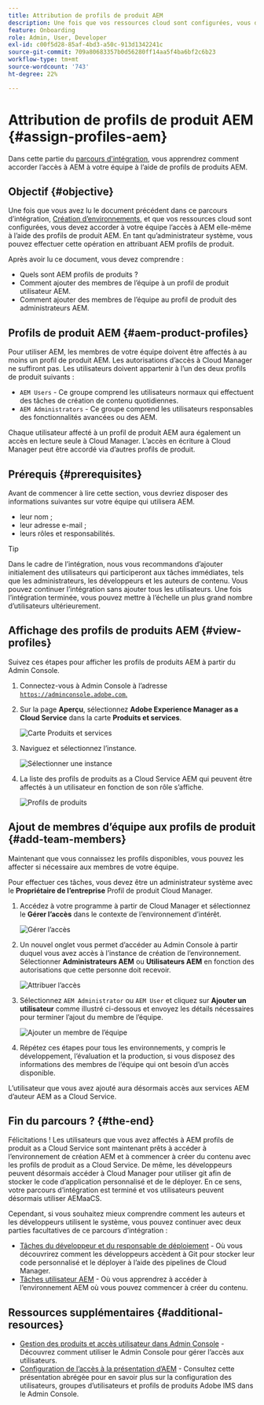 ```yaml
---
title: Attribution de profils de produit AEM
description: Une fois que vos ressources cloud sont configurées, vous devez accorder à votre équipe l’accès à AEM elle-même à l’aide de profils de produits AEM.
feature: Onboarding
role: Admin, User, Developer
exl-id: c00f5d28-85af-4bd3-a50c-913d1342241c
source-git-commit: 709a80683357b0d56280ff14aa5f4ba6bf2c6b23
workflow-type: tm+mt
source-wordcount: '743'
ht-degree: 22%

---
```


# Attribution de profils de produit AEM {#assign-profiles-aem}

Dans cette partie du [parcours d&#39;intégration,](overview.md) vous apprendrez comment accorder l’accès à AEM à votre équipe à l’aide de profils de produits AEM.

## Objectif {#objective}

Une fois que vous avez lu le document précédent dans ce parcours d’intégration, [Création d’environnements,](create-environments.md) et que vos ressources cloud sont configurées, vous devez accorder à votre équipe l’accès à AEM elle-même à l’aide des profils de produit AEM. En tant qu’administrateur système, vous pouvez effectuer cette opération en attribuant AEM profils de produit.

Après avoir lu ce document, vous devez comprendre :

* Quels sont AEM profils de produits ?
* Comment ajouter des membres de l’équipe à un profil de produit utilisateur AEM.
* Comment ajouter des membres de l’équipe au profil de produit des administrateurs AEM.

## Profils de produit AEM {#aem-product-profiles}

Pour utiliser AEM, les membres de votre équipe doivent être affectés à au moins un profil de produit AEM. Les autorisations d’accès à Cloud Manager ne suffiront pas. Les utilisateurs doivent appartenir à l’un des deux profils de produit suivants :

* `AEM Users` - Ce groupe comprend les utilisateurs normaux qui effectuent des tâches de création de contenu quotidiennes.
* `AEM Administrators` - Ce groupe comprend les utilisateurs responsables des fonctionnalités avancées ou des AEM.

Chaque utilisateur affecté à un profil de produit AEM aura également un accès en lecture seule à Cloud Manager. L’accès en écriture à Cloud Manager peut être accordé via d’autres profils de produit.

## Prérequis {#prerequisites}

Avant de commencer à lire cette section, vous devriez disposer des informations suivantes sur votre équipe qui utilisera AEM.

* leur nom ;
* leur adresse e-mail ;
* leurs rôles et responsabilités.

>[!TIP]
>
>Dans le cadre de l’intégration, nous vous recommandons d’ajouter initialement des utilisateurs qui participeront aux tâches immédiates, tels que les administrateurs, les développeurs et les auteurs de contenu. Vous pouvez continuer l’intégration sans ajouter tous les utilisateurs. Une fois l’intégration terminée, vous pouvez mettre à l’échelle un plus grand nombre d’utilisateurs ultérieurement.

## Affichage des profils de produits AEM {#view-profiles}

Suivez ces étapes pour afficher les profils de produits AEM à partir du Admin Console.

1. Connectez-vous à Admin Console à l’adresse [`https://adminconsole.adobe.com`.](https://adminconsole.adobe.com)

1. Sur la page **Aperçu**, sélectionnez **Adobe Experience Manager as a Cloud Service** dans la carte **Produits et services**.

   ![Carte Produits et services](/help/journey-onboarding/assets/assign-team1.png)

1. Naviguez et sélectionnez l’instance.

   ![Sélectionner une instance](/help/journey-onboarding/assets/cloud-profiles-1.png)

1. La liste des profils de produits as a Cloud Service AEM qui peuvent être affectés à un utilisateur en fonction de son rôle s’affiche.

   ![Profils de produits](/help/journey-onboarding/assets/cloud-profiles-2.png)

## Ajout de membres d’équipe aux profils de produit {#add-team-members}

Maintenant que vous connaissez les profils disponibles, vous pouvez les affecter si nécessaire aux membres de votre équipe.

Pour effectuer ces tâches, vous devez être un administrateur système avec le **Propriétaire de l’entreprise** Profil de produit Cloud Manager.

1. Accédez à votre programme à partir de Cloud Manager et sélectionnez le **Gérer l’accès** dans le contexte de l’environnement d’intérêt.

   ![Gérer l’accès](/help/journey-onboarding/assets/add-team1.png)

1. Un nouvel onglet vous permet d’accéder au Admin Console à partir duquel vous avez accès à l’instance de création de l’environnement. Sélectionner **Administrateurs AEM** ou **Utilisateurs AEM** en fonction des autorisations que cette personne doit recevoir.

   ![Attribuer l’accès](/help/journey-onboarding/assets/add-team2.png)

1. Sélectionnez `AEM Administrator` ou `AEM User` et cliquez sur **Ajouter un utilisateur** comme illustré ci-dessous et envoyez les détails nécessaires pour terminer l’ajout du membre de l’équipe.

   ![Ajouter un membre de l’équipe](/help/journey-onboarding/assets/add-team3.png)

1. Répétez ces étapes pour tous les environnements, y compris le développement, l’évaluation et la production, si vous disposez des informations des membres de l’équipe qui ont besoin d’un accès disponible.

L’utilisateur que vous avez ajouté aura désormais accès aux services AEM d’auteur AEM as a Cloud Service.

## Fin du parcours ? {#the-end}

Félicitations ! Les utilisateurs que vous avez affectés à AEM profils de produit as a Cloud Service sont maintenant prêts à accéder à l’environnement de création AEM et à commencer à créer du contenu avec les profils de produit as a Cloud Service. De même, les développeurs peuvent désormais accéder à Cloud Manager pour utiliser git afin de stocker le code d’application personnalisé et de le déployer. En ce sens, votre parcours d’intégration est terminé et vos utilisateurs peuvent désormais utiliser AEMaaCS.

Cependant, si vous souhaitez mieux comprendre comment les auteurs et les développeurs utilisent le système, vous pouvez continuer avec deux parties facultatives de ce parcours d’intégration :

* [Tâches du développeur et du responsable de déploiement](developers.md) - Où vous découvrirez comment les développeurs accèdent à Git pour stocker leur code personnalisé et le déployer à l’aide des pipelines de Cloud Manager.
* [Tâches utilisateur AEM](aem-users.md) - Où vous apprendrez à accéder à l’environnement AEM où vous pouvez commencer à créer du contenu.

## Ressources supplémentaires {#additional-resources}

* [Gestion des produits et accès utilisateur dans Admin Console](/help/security/ims-support.md#managing-products-and-user-access-in-admin-console) - Découvrez comment utiliser le Admin Console pour gérer l’accès aux utilisateurs.
* [Configuration de l’accès à la présentation d’AEM](https://experienceleague.adobe.com/docs/experience-manager-learn/cloud-service/accessing/walk-through.html?lang=fr) - Consultez cette présentation abrégée pour en savoir plus sur la configuration des utilisateurs, groupes d’utilisateurs et profils de produits Adobe IMS dans le Admin Console.

